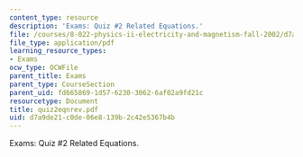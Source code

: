 ```yaml
---
content_type: resource
description: 'Exams: Quiz #2 Related Equations.'
file: /courses/8-022-physics-ii-electricity-and-magnetism-fall-2002/d7a9de21c0de06e8139b2c42e5367b4b_quiz2eqnrev.pdf
file_type: application/pdf
learning_resource_types:
- Exams
ocw_type: OCWFile
parent_title: Exams
parent_type: CourseSection
parent_uid: fd665869-1d57-6230-3062-6af02a9fd21c
resourcetype: Document
title: quiz2eqnrev.pdf
uid: d7a9de21-c0de-06e8-139b-2c42e5367b4b
---
```

Exams: Quiz #2 Related Equations.

